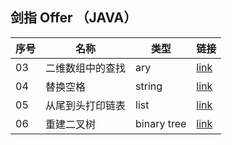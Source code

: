 ## 剑指 Offer （JAVA）

| 序号 | 名称 | 类型 | 链接 |
|---|---|---|---|
|03|二维数组中的查找|ary|[link](/Sword_Points_Offer/No03)|
|04|替换空格|string|[link](/Sword_Points_Offer/No04)|
|05|从尾到头打印链表|list|[link](/Sword_Points_Offer/No05)|
|06|重建二叉树|binary tree|[link](/Sword_Points_Offer/No06)|